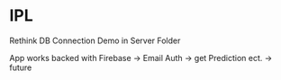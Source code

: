 # IPL

Rethink DB Connection Demo in Server Folder


App works backed with Firebase 
 -> Email Auth
 -> get Prediction ect. -> future
